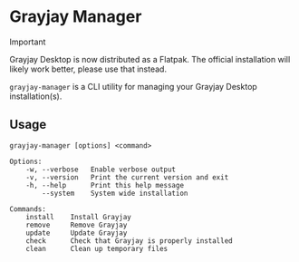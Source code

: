 # Grayjay Manager

> [!IMPORTANT]
> Grayjay Desktop is now distributed as a Flatpak.
> The official installation will likely work better, please use that instead.

`grayjay-manager` is a CLI utility for managing your Grayjay Desktop installation(s).

## Usage

```
grayjay-manager [options] <command>

Options:
    -w, --verbose   Enable verbose output
    -v, --version   Print the current version and exit
    -h, --help      Print this help message
        --system    System wide installation

Commands:
    install    Install Grayjay
    remove     Remove Grayjay
    update     Update Grayjay
    check      Check that Grayjay is properly installed
    clean      Clean up temporary files
```
